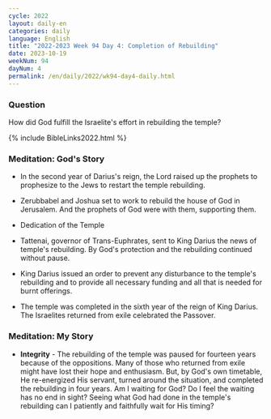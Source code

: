 ```yaml
---
cycle: 2022
layout: daily-en
categories: daily
language: English
title: "2022-2023 Week 94 Day 4: Completion of Rebuilding"
date: 2023-10-19
weekNum: 94
dayNum: 4
permalink: /en/daily/2022/wk94-day4-daily.html
---
```


### Question     
How did God fulfill the Israelite's effort in rebuilding the temple?


{% include BibleLinks2022.html %}

### Meditation: God's Story   
+ In the second year of Darius's reign, the Lord raised up the prophets to prophesize to the Jews to restart the temple rebuilding. 

+ Zerubbabel and Joshua set to work to rebuild the house of God in Jerusalem. And the prophets of God were with them, supporting them. 

+ Dedication of the Temple 

+ Tattenai, governor of Trans-Euphrates, sent to King Darius the news of temple's rebuilding. By God's protection and the rebuilding continued without pause. 

+ King Darius issued an order to prevent any disturbance to the temple's rebuilding and to provide all necessary funding and all that is needed for burnt offerings. 

+ The temple was completed in the sixth year of the reign of King Darius. The Israelites returned from exile celebrated the Passover. 

### Meditation: My Story   
+ **Integrity** - The rebuilding of the temple was paused for fourteen years because of the oppositions. Many of those who returned from exile might have lost their hope and enthusiasm. But, by God's own timetable, He re-energized His servant, turned around the situation, and completed the rebuilding in four years. Am I waiting for God? Do I feel the waiting has no end in sight? Seeing what God had done in the temple's rebuilding can I patiently and faithfully wait for His timing? 
